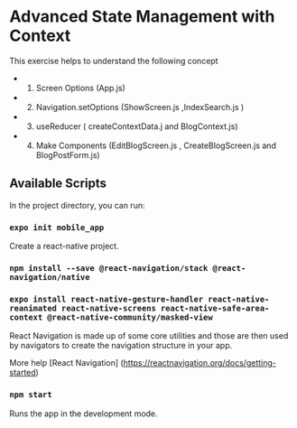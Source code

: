 # Advanced State Management with Context

This exercise helps to understand the following concept

- 1. Screen Options (App.js)
- 2. Navigation.setOptions (ShowScreen.js ,IndexSearch.js )
- 3. useReducer ( createContextData.j and BlogContext.js)
- 4. Make Components (EditBlogScreen.js , CreateBlogScreen.js and BlogPostForm.js)

## Available Scripts

In the project directory, you can run:

### `expo init mobile_app`

Create a react-native project.

### `npm install --save @react-navigation/stack @react-navigation/native`

### `expo install react-native-gesture-handler react-native-reanimated react-native-screens react-native-safe-area-context @react-native-community/masked-view`

React Navigation is made up of some core utilities and those are then used by navigators to create the navigation structure in your app.

More help [React Navigation] (https://reactnavigation.org/docs/getting-started)

### `npm start`

Runs the app in the development mode.<br />
